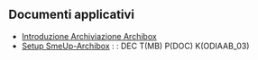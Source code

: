 ## Documenti applicativi
- [Introduzione Archiviazione Archibox](Sorgenti/MB/DOC/ODIAAB_01)
- [Setup SmeUp-Archibox](Sorgenti/MB/DOC/ODIAAB_02)
 :  : DEC T(MB) P(DOC)     K(ODIAAB_03)
